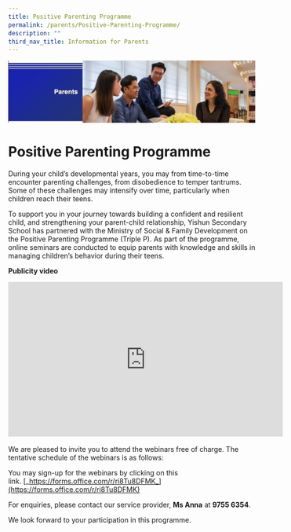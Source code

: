 ```yaml
---
title: Positive Parenting Programme
permalink: /parents/Positive-Parenting-Programme/
description: ""
third_nav_title: Information for Parents
---
```

![](/images/Parents%20Banner.png)

Positive Parenting Programme
============================

  

During your child’s developmental years, you may from time-to-time encounter parenting challenges, from disobedience to temper tantrums. Some of these challenges may intensify over time, particularly when children reach their teens.

  

To support you in your journey towards building a confident and resilient child, and strengthening your parent-child relationship, Yishun Secondary School has partnered with the Ministry of Social & Family Development on the Positive Parenting Programme (Triple P). As part of the programme, online seminars are conducted to equip parents with knowledge and skills in managing children’s behavior during their teens.

  

**Publicity video**

<iframe width="560" height="315" src="https://www.youtube.com/embed/Gq5ogYNaXOc" title="Parenting Support Programme by Fam4Life" frameborder="0" allow="accelerometer; autoplay; clipboard-write; encrypted-media; gyroscope; picture-in-picture; web-share" allowfullscreen></iframe>

We are pleased to invite you to attend the webinars free of charge. The tentative schedule of the webinars is as follows:





You may sign-up for the webinars by clicking on this link. [_https://forms.office.com/r/ri8Tu8DFMK_](https://forms.office.com/r/ri8Tu8DFMK)  

  

For enquiries, please contact our service provider, **Ms Anna** at **9755 6354**.

  

We look forward to your participation in this programme.